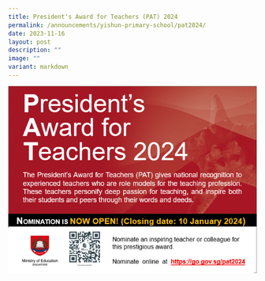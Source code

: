 ```yaml
---
title: President's Award for Teachers (PAT) 2024
permalink: /announcements/yishun-primary-school/pat2024/
date: 2023-11-16
layout: post
description: ""
image: ""
variant: markdown
---
```

<center>
<a target="_blank" href="https://go.gov.sg/pat2024">
<img src="/images/Announcements/Yps/PAT2024.gif">
</a>
</center>